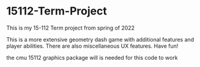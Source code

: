 # 15112-Term-Project

This is my 15-112 Term project from spring of 2022

This is a more extensive geometry dash game with additional features and player abilities. 
There are also miscellaneous UX features. Have fun!

the cmu 15112 graphics package will is needed for this code to work
